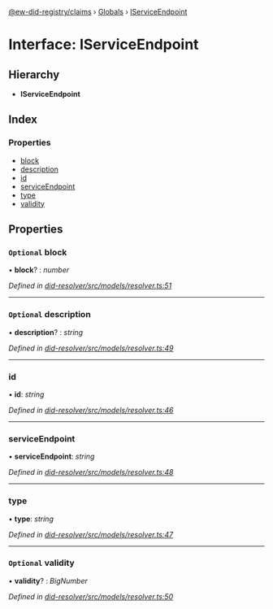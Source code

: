 [@ew-did-registry/claims](../README.md) › [Globals](../globals.md) › [IServiceEndpoint](iserviceendpoint.md)

# Interface: IServiceEndpoint

## Hierarchy

* **IServiceEndpoint**

## Index

### Properties

* [block](iserviceendpoint.md#optional-block)
* [description](iserviceendpoint.md#optional-description)
* [id](iserviceendpoint.md#id)
* [serviceEndpoint](iserviceendpoint.md#serviceendpoint)
* [type](iserviceendpoint.md#type)
* [validity](iserviceendpoint.md#optional-validity)

## Properties

### `Optional` block

• **block**? : *number*

*Defined in [did-resolver/src/models/resolver.ts:51](https://github.com/energywebfoundation/ew-did-registry/blob/b7dd630/packages/did-resolver/src/models/resolver.ts#L51)*

___

### `Optional` description

• **description**? : *string*

*Defined in [did-resolver/src/models/resolver.ts:49](https://github.com/energywebfoundation/ew-did-registry/blob/b7dd630/packages/did-resolver/src/models/resolver.ts#L49)*

___

###  id

• **id**: *string*

*Defined in [did-resolver/src/models/resolver.ts:46](https://github.com/energywebfoundation/ew-did-registry/blob/b7dd630/packages/did-resolver/src/models/resolver.ts#L46)*

___

###  serviceEndpoint

• **serviceEndpoint**: *string*

*Defined in [did-resolver/src/models/resolver.ts:48](https://github.com/energywebfoundation/ew-did-registry/blob/b7dd630/packages/did-resolver/src/models/resolver.ts#L48)*

___

###  type

• **type**: *string*

*Defined in [did-resolver/src/models/resolver.ts:47](https://github.com/energywebfoundation/ew-did-registry/blob/b7dd630/packages/did-resolver/src/models/resolver.ts#L47)*

___

### `Optional` validity

• **validity**? : *BigNumber*

*Defined in [did-resolver/src/models/resolver.ts:50](https://github.com/energywebfoundation/ew-did-registry/blob/b7dd630/packages/did-resolver/src/models/resolver.ts#L50)*
